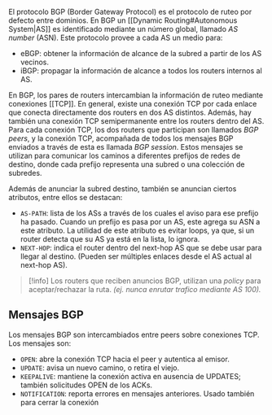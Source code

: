 El protocolo BGP (Border Gateway Protocol) es el protocolo de ruteo por defecto entre dominios.
En BGP un [[Dynamic Routing#Autonomous System|AS]] es identificado mediante un número global, llamado *AS number* (ASN). Este protocolo provee a cada AS un medio para:
- eBGP: obtener la información de alcance de la subred a partir de los AS vecinos.
- iBGP: propagar la información de alcance a todos los routers internos al AS.

En BGP, los pares de routers intercambian la información de ruteo mediante conexiones [[TCP]]. En general, existe una conexión TCP por cada enlace que conecta directamente dos routers en dos AS distintos. Además, hay también una conexión TCP semipermanente entre los routers dentro del AS.
Para cada conexión TCP, los dos routers que participan son llamados *BGP peers*, y la conexión TCP, acompañada de todos los mensajes BGP enviados a través de esta es llamada *BGP session*. Estos mensajes se utilizan para comunicar los caminos a diferentes prefijos de redes de destino, donde cada prefijo representa una subred o una colección de subredes.

Además de anunciar la subred destino, también se anuncian ciertos atributos, entre ellos se destacan:
- $\texttt{AS-PATH}$: lista de los ASs a través de los cuales el aviso para ese prefijo ha pasado. Cuando un prefijo es pasa por un AS, este agrega su ASN a este atributo. La utilidad de este atributo es evitar loops, ya que, si un router detecta que su AS ya está en la lista, lo ignora. 
- $\texttt{NEXT-HOP}$: indica el router dentro del next-hop AS que se debe usar para llegar al destino. (Pueden ser múltiples enlaces desde el AS actual al next-hop AS).

>[!info] 
>Los routers que reciben anuncios BGP, utilizan una *policy* para aceptar/rechazar la ruta. *(ej. nunca enrutar trafico mediante AS 100).*

## Mensajes BGP
Los mensajes BGP son intercambiados entre peers sobre conexiones TCP. Los mensajes son:
- $\texttt{OPEN}$: abre la conexión TCP hacia el peer y autentica al emisor.
- $\texttt{UPDATE}$: avisa un nuevo camino, o retira el viejo.
- $\texttt{KEEPALIVE}$: mantiene la conexión activa en ausencia de UPDATES; también solicitudes OPEN de los ACKs.
- $\texttt{NOTIFICATION}$: reporta errores en mensajes anteriores. Usado también para cerrar la conexión